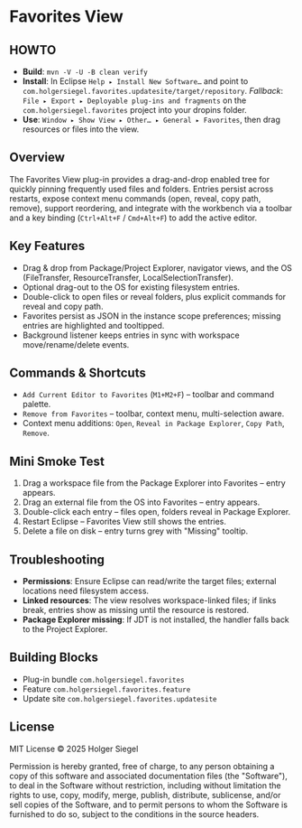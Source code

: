 # Favorites View

## HOWTO
- **Build**: `mvn -V -U -B clean verify`
- **Install**: In Eclipse `Help ▸ Install New Software…` and point to `com.holgersiegel.favorites.updatesite/target/repository`. *Fallback*: `File ▸ Export ▸ Deployable plug-ins and fragments` on the `com.holgersiegel.favorites` project into your dropins folder.
- **Use**: `Window ▸ Show View ▸ Other… ▸ General ▸ Favorites`, then drag resources or files into the view.

## Overview
The Favorites View plug-in provides a drag-and-drop enabled tree for quickly pinning frequently used files and folders. Entries persist across restarts, expose context menu commands (open, reveal, copy path, remove), support reordering, and integrate with the workbench via a toolbar and a key binding (`Ctrl+Alt+F` / `Cmd+Alt+F`) to add the active editor.

## Key Features
- Drag & drop from Package/Project Explorer, navigator views, and the OS (FileTransfer, ResourceTransfer, LocalSelectionTransfer).
- Optional drag-out to the OS for existing filesystem entries.
- Double-click to open files or reveal folders, plus explicit commands for reveal and copy path.
- Favorites persist as JSON in the instance scope preferences; missing entries are highlighted and tooltipped.
- Background listener keeps entries in sync with workspace move/rename/delete events.

## Commands & Shortcuts
- `Add Current Editor to Favorites` (`M1+M2+F`) – toolbar and command palette.
- `Remove from Favorites` – toolbar, context menu, multi-selection aware.
- Context menu additions: `Open`, `Reveal in Package Explorer`, `Copy Path`, `Remove`.

## Mini Smoke Test
1. Drag a workspace file from the Package Explorer into Favorites – entry appears.
2. Drag an external file from the OS into Favorites – entry appears.
3. Double-click each entry – files open, folders reveal in Package Explorer.
4. Restart Eclipse – Favorites View still shows the entries.
5. Delete a file on disk – entry turns grey with "Missing" tooltip.

## Troubleshooting
- **Permissions**: Ensure Eclipse can read/write the target files; external locations need filesystem access.
- **Linked resources**: The view resolves workspace-linked files; if links break, entries show as missing until the resource is restored.
- **Package Explorer missing**: If JDT is not installed, the handler falls back to the Project Explorer.

## Building Blocks
- Plug-in bundle `com.holgersiegel.favorites`
- Feature `com.holgersiegel.favorites.feature`
- Update site `com.holgersiegel.favorites.updatesite`

## License
MIT License © 2025 Holger Siegel

Permission is hereby granted, free of charge, to any person obtaining a copy of this software and associated documentation files (the "Software"), to deal in the Software without restriction, including without limitation the rights to use, copy, modify, merge, publish, distribute, sublicense, and/or sell copies of the Software, and to permit persons to whom the Software is furnished to do so, subject to the conditions in the source headers.
